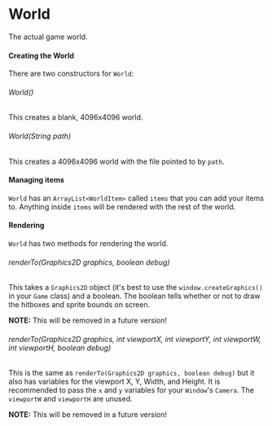 # World

The actual game world.



#### Creating the World

There are two constructors for `World`:



###### World()

This creates a blank, 4096x4096 world.



###### World(String path)

This creates a 4096x4096 world with the file pointed to by `path`.



#### Managing items

`World` has an `ArrayList<WorldItem>` called `items` that you can add your items to. Anything inside `items` will be rendered with the rest of the world.



#### Rendering

`World` has two methods for rendering the world.



###### renderTo(Graphics2D graphics, boolean debug)

This takes a `Graphics2D` object (it's best to use the `window.createGraphics()` in your `Game` class) and a boolean. The boolean tells whether or not to draw the hitboxes and sprite bounds on screen.

**NOTE:** This will be removed in a future version!



###### renderTo(Graphics2D graphics, int viewportX, int viewportY, int viewportW, int viewportH, boolean debug)

This is the same as `renderTo(Graphics2D graphics, boolean debug)` but it also has variables for the viewport X, Y, Width, and Height. It is recommended to pass the `x` and `y` variables for your `Window`'s `Camera`. The `viewportW` and `viewportH` are unused.



**NOTE:** This will be removed in a future version!
